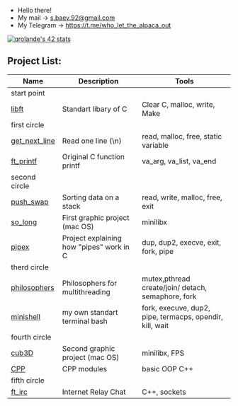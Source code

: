 - Hello there!
- My mail -> s.baev.92@gmail.com
- My Telegram -> https://t.me/who_let_the_alpaca_out
	

[![qrolande's 42 stats](https://badge42.vercel.app/api/v2/cl4h96bga005509jk80j4ybf8/stats?cursusId=21&coalitionId=104)](https://github.com/JaeSeoKim/badge42)


## Project List:
| Name | Description | Tools |
| --- | --- | --- |
| start point                                               |                                           |                                                           |
| [libft](https://github.com/qrolande/libft)                | 	Standart libary of C                    | Сlear C, malloc, write, Make                              |
| first circle                                              |                                           |                                                           |
| [get_next_line](https://github.com/qrolande/get_next_line)| Read one line (\n)                        | read, malloc, free, static variable                       |
| [ft_printf](https://github.com/qrolande/ft_printf)        | Original C function printf                | va_arg, va_list, va_end                                   |
| second circle                                             |                                           |                                                           |
| [push_swap](https://github.com/qrolande/push_swap)        | Sorting data on a stack                   | read, write, malloc, free, exit                           |
| [so_long](https://github.com/qrolande/so_long)            | First graphic project (mac OS)            | minilibx                                                  |
| [pipex](https://github.com/qrolande/pipex)                | Project explaining how "pipes" work in C  | dup, dup2, execve, exit, fork, pipe                       |
| therd circle                                              |                                           |                                                           |
| [philosophers](https://github.com/qrolande/philosophers)  | Philosophers for multithreading           | mutex,pthread create/join/ detach, semaphore, fork        |
| [minishell](https://github.com/qrolande/minishell)        |  my own standart terminal bash            | fork, execuve, dup2, pipe, termacps, opendir, kill, wait  |
| fourth circle                                             |                                           |                                                           |
| [cub3D](https://github.com/qrolande/cpp)                  | Second graphic project (mac OS)           |  minilibx, FPS                                            |
| [CPP](https://github.com/qrolande/cpp)                    | CPP modules                               |  basic OOP C++                                            |
| fifth circle                                              |                                           |                                                           |
| [ft_irc](https://github.com/qrolande/ft_irc)              |Internet Relay Chat                        |C++, sockets                                               |
